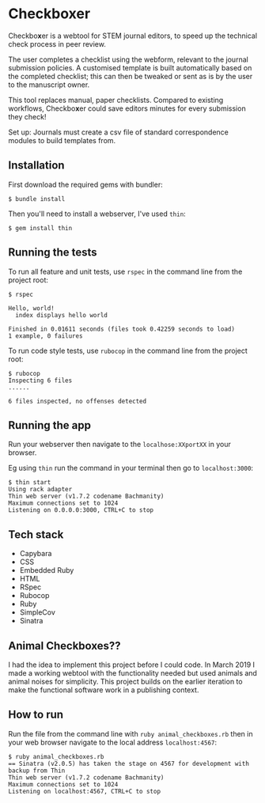 # Checkbo**x**er

Checkbo**x**er is a webtool for STEM journal editors, to speed up the technical check process in peer review.

The user completes a checklist using the webform, relevant to the journal submission policies.  A customised template is built automatically based on the completed checklist; this can then be tweaked or sent as is by the user to the manuscript owner.

This tool replaces manual, paper checklists.  Compared to existing workflows, Checkbo**x**er could save editors minutes for every submission they check!

Set up: Journals must create a csv file of standard correspondence modules to build templates from.

## Installation

First download the required gems with bundler:
```console
$ bundle install
```

Then you'll need to install a webserver, I've used `thin`:
```console
$ gem install thin
```

## Running the tests

To run all feature and unit tests, use `rspec` in the command line from the project root:
```console
$ rspec

Hello, world!
  index displays hello world

Finished in 0.01611 seconds (files took 0.42259 seconds to load)
1 example, 0 failures
```

To run code style tests, use `rubocop` in the command line from the project root:
```console
$ rubocop
Inspecting 6 files
......

6 files inspected, no offenses detected
```

## Running the app

Run your webserver then navigate to the `localhose:XXportXX` in your browser.

Eg using `thin` run the command in your terminal then go to `localhost:3000`:
```console
$ thin start
Using rack adapter
Thin web server (v1.7.2 codename Bachmanity)
Maximum connections set to 1024
Listening on 0.0.0.0:3000, CTRL+C to stop
```

## Tech stack

- Capybara
- CSS
- Embedded Ruby
- HTML
- RSpec
- Rubocop
- Ruby
- SimpleCov
- Sinatra

## Animal Checkboxes??

I had the idea to implement this project before I could code.  In March 2019 I made a working webtool with the functionality needed but used animals and animal noises for simplicity.  This project builds on the earlier iteration to make the functional software work in a publishing context.

## How to run

Run the file from the command line with `ruby animal_checkboxes.rb` then in your web browser navigate to the local address `localhost:4567`:

```shell
$ ruby animal_checkboxes.rb
== Sinatra (v2.0.5) has taken the stage on 4567 for development with backup from Thin
Thin web server (v1.7.2 codename Bachmanity)
Maximum connections set to 1024
Listening on localhost:4567, CTRL+C to stop
```